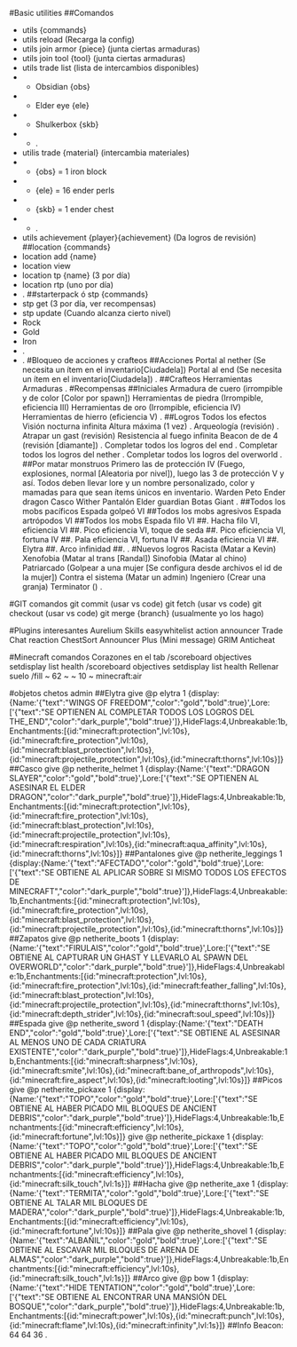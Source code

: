 #Basic utilities
##Comandos
* utils {commands}
* utils reload (Recarga la config)
* utils join armor {piece} (junta ciertas armaduras)
* utils join tool {tool} (junta ciertas armaduras)
* utils trade list (lista de intercambios disponibles)
* * Obsidian	{obs}
* * Elder eye	{ele}
* * Shulkerbox	{skb}
* * .
* utilis trade {material} (intercambia materiales)
* * {obs} = 1	iron block
* * {ele} = 16	ender perls
* * {skb} = 1	ender chest
* * .
* utils achievement {player}{achievement} (Da logros de revisión)
##location {commands}
* location add {name}
* location view
* location tp {name} (3 por día)
* location rtp (uno por día)
* .
##starterpack ó stp {commands}
* stp get (3 por día, ver recompensas)
* stp update (Cuando alcanza cierto nivel)
* Rock
* Gold
* Iron
* .
* .
#Bloqueo de acciones y crafteos
##Acciones
Portal al nether	(Se necesita un ítem en el inventario[Ciudadela])
Portal al end	(Se necesita un ítem en el inventario[Ciudadela])
.
##Crafteos
Herramientas
Armaduras
.
#Recompensas
##Iniciales
Armadura de cuero (irrompible y de color [Color por spawn])
Herramientas de piedra (Irrompible, eficiencia III)
Herramientas de oro (Irrompible, eficiencia IV)
Herramientas de hierro (eficiencia V)
.
##Logros
Todos los efectos
Visión nocturna infinita
Altura máxima (1 vez)
.
Arqueología (revisión)
.
Atrapar un gast (revisión)
Resistencia al fuego infinita
Beacon de de 4 (revisión [diamante])
.
Completar todos los logros del end
.
Completar todos los logros del nether
.
Completar todos los logros del overworld
.
##Por matar monstruos
Primero las de protección IV (Fuego, explosiones, normal [Aleatoria por nivel]), luego las 3 de protección V y así.
Todos deben llevar lore y un nombre personalizado, color y mamadas para que sean ítems únicos en inventario.
Warden
Peto
Ender dragon
Casco
Wither
Pantalón
Elder guardian
Botas
Giant
.
##Todos los mobs pacíficos
Espada golpeó VI
##Todos los mobs agresivos
Espada artrópodos VI
##Todos los mobs
Espada filo VI
##.
Hacha filo VI, eficiencia VI
##.
Pico eficiencia VI, toque de seda
##.
Pico eficiencia VI, fortuna IV
##.
Pala eficiencia VI, fortuna IV
##.
Asada eficiencia VI
##.
Elytra
##.
Arco infinidad
##.
.
#Nuevos logros
Racista (Matar a Kevin)
Xenofobia (Matar al trans [Randal])
Sinofobia (Matar al chino)
Patriarcado (Golpear a una mujer [Se configura desde archivos el id de la mujer])
Contra el sistema (Matar un admin)
Ingeniero (Crear una granja)
Terminator ()
.


#GIT comandos
git commit (usar vs code)
git fetch (usar vs code)
git checkout (usar vs code)
git merge {branch} (usualmente yo los hago)

#Plugins interesantes
Aurelium Skills
easywhitelist
action announcer
Trade
Chat reaction
ChestSort
Announcer Plus (Mini message)
GRIM Anticheat

#Minecraft comandos
Corazones en el tab
/scoreboard objectives setdisplay list health
/scoreboard objectives setdisplay list health
Rellenar suelo
/fill ~ 62 ~ ~ 10 ~ minecraft:air

#objetos chetos admin
##Elytra
give @p elytra 1 {display:{Name:'{"text":"WINGS OF FREEDOM","color":"gold","bold":true}',Lore:['{"text":"SE OPTIENEN AL COMPLETAR TODOS LOS LOGROS DEL THE_END","color":"dark_purple","bold":true}']},HideFlags:4,Unbreakable:1b,Enchantments:[{id:"minecraft:protection",lvl:10s},{id:"minecraft:fire_protection",lvl:10s},{id:"minecraft:blast_protection",lvl:10s},{id:"minecraft:projectile_protection",lvl:10s},{id:"minecraft:thorns",lvl:10s}]}
##Casco
give @p netherite_helmet 1 {display:{Name:'{"text":"DRAGON SLAYER","color":"gold","bold":true}',Lore:['{"text":"SE OPTIENEN AL ASESINAR EL ELDER DRAGON","color":"dark_purple","bold":true}']},HideFlags:4,Unbreakable:1b,Enchantments:[{id:"minecraft:protection",lvl:10s},{id:"minecraft:fire_protection",lvl:10s},{id:"minecraft:blast_protection",lvl:10s},{id:"minecraft:projectile_protection",lvl:10s},{id:"minecraft:respiration",lvl:10s},{id:"minecraft:aqua_affinity",lvl:10s},{id:"minecraft:thorns",lvl:10s}]}
##Pantalones
give @p netherite_leggings 1 {display:{Name:'{"text":"AFECTADO","color":"gold","bold":true}',Lore:['{"text":"SE OBTIENE AL APLICAR SOBRE SI MISMO TODOS LOS EFECTOS DE MINECRAFT","color":"dark_purple","bold":true}']},HideFlags:4,Unbreakable:1b,Enchantments:[{id:"minecraft:protection",lvl:10s},{id:"minecraft:fire_protection",lvl:10s},{id:"minecraft:blast_protection",lvl:10s},{id:"minecraft:projectile_protection",lvl:10s},{id:"minecraft:thorns",lvl:10s}]}
##Zapatos
give @p netherite_boots 1 {display:{Name:'{"text":"FIRULAIS","color":"gold","bold":true}',Lore:['{"text":"SE OBTIENE AL CAPTURAR UN GHAST Y LLEVARLO AL SPAWN DEL OVERWORLD","color":"dark_purple","bold":true}']},HideFlags:4,Unbreakable:1b,Enchantments:[{id:"minecraft:protection",lvl:10s},{id:"minecraft:fire_protection",lvl:10s},{id:"minecraft:feather_falling",lvl:10s},{id:"minecraft:blast_protection",lvl:10s},{id:"minecraft:projectile_protection",lvl:10s},{id:"minecraft:thorns",lvl:10s},{id:"minecraft:depth_strider",lvl:10s},{id:"minecraft:soul_speed",lvl:10s}]}
##Espada
give @p netherite_sword 1 {display:{Name:'{"text":"DEATH END","color":"gold","bold":true}',Lore:['{"text":"SE OBTIENE AL ASESINAR AL MENOS UNO DE CADA CRIATURA EXISTENTE","color":"dark_purple","bold":true}']},HideFlags:4,Unbreakable:1b,Enchantments:[{id:"minecraft:sharpness",lvl:10s},{id:"minecraft:smite",lvl:10s},{id:"minecraft:bane_of_arthropods",lvl:10s},{id:"minecraft:fire_aspect",lvl:10s},{id:"minecraft:looting",lvl:10s}]}
##Picos
give @p netherite_pickaxe 1 {display:{Name:'{"text":"TOPO","color":"gold","bold":true}',Lore:['{"text":"SE OBTIENE AL HABER PICADO MIL BLOQUES DE ANCIENT DEBRIS","color":"dark_purple","bold":true}']},HideFlags:4,Unbreakable:1b,Enchantments:[{id:"minecraft:efficiency",lvl:10s},{id:"minecraft:fortune",lvl:10s}]}
give @p netherite_pickaxe 1 {display:{Name:'{"text":"TOPO","color":"gold","bold":true}',Lore:['{"text":"SE OBTIENE AL HABER PICADO MIL BLOQUES DE ANCIENT DEBRIS","color":"dark_purple","bold":true}']},HideFlags:4,Unbreakable:1b,Enchantments:[{id:"minecraft:efficiency",lvl:10s},{id:"minecraft:silk_touch",lvl:1s}]}
##Hacha
give @p netherite_axe 1 {display:{Name:'{"text":"TERMITA","color":"gold","bold":true}',Lore:['{"text":"SE OBTIENE AL TALAR MIL BLOQUES DE MADERA","color":"dark_purple","bold":true}']},HideFlags:4,Unbreakable:1b,Enchantments:[{id:"minecraft:efficiency",lvl:10s},{id:"minecraft:fortune",lvl:10s}]}
##Pala
give @p netherite_shovel 1 {display:{Name:'{"text":"ALBAÑIL","color":"gold","bold":true}',Lore:['{"text":"SE OBTIENE AL ESCAVAR MIL BLOQUES DE ARENA DE ALMAS","color":"dark_purple","bold":true}']},HideFlags:4,Unbreakable:1b,Enchantments:[{id:"minecraft:efficiency",lvl:10s},{id:"minecraft:silk_touch",lvl:1s}]}
##Arco
give @p bow 1 {display:{Name:'{"text":"HIDE TENTATION","color":"gold","bold":true}',Lore:['{"text":"SE OBTIENE AL ENCONTRAR UNA MANSIÓN DEL BOSQUE","color":"dark_purple","bold":true}']},HideFlags:4,Unbreakable:1b,Enchantments:[{id:"minecraft:power",lvl:10s},{id:"minecraft:punch",lvl:10s},{id:"minecraft:flame",lvl:10s},{id:"minecraft:infinity",lvl:1s}]}
##Info
Beacon: 64 64 36
.
